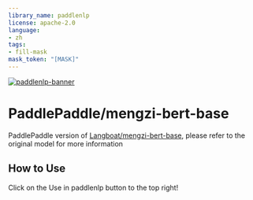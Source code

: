 ```yaml
---
library_name: paddlenlp
license: apache-2.0
language:
- zh
tags:
- fill-mask
mask_token: "[MASK]"
---
```



[![paddlenlp-banner](https://user-images.githubusercontent.com/1371212/175816733-8ec25eb0-9af3-4380-9218-27c154518258.png)](https://github.com/PaddlePaddle/PaddleNLP)

# PaddlePaddle/mengzi-bert-base

PaddlePaddle version of [Langboat/mengzi-bert-base](https://huggingface.co/Langboat/mengzi-bert-base), please refer to the original model for more information

## How to Use

Click on the Use in paddlenlp button to the top right!